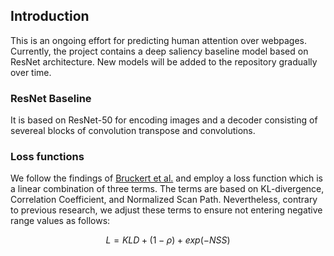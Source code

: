 

## Introduction

This is an ongoing effort for predicting human attention over webpages. Currently, the project contains a deep saliency baseline model based on ResNet architecture. New models will be added to the repository gradually over time.

### ResNet Baseline

It is based on ResNet-50 for encoding images and a decoder consisting of severeal blocks of convolution transpose and convolutions.


### Loss functions

We follow the findings of [Bruckert et al.](https://arxiv.org/abs/1907.02336) and employ a loss function which is a linear combination of three terms. The terms are based on KL-divergence, Correlation Coefficient, and Normalized Scan Path. Nevertheless, contrary to previous research, we adjust these terms to ensure not entering negative range values as follows:

$$ L = KLD + (1-\rho) + exp(-NSS) $$







